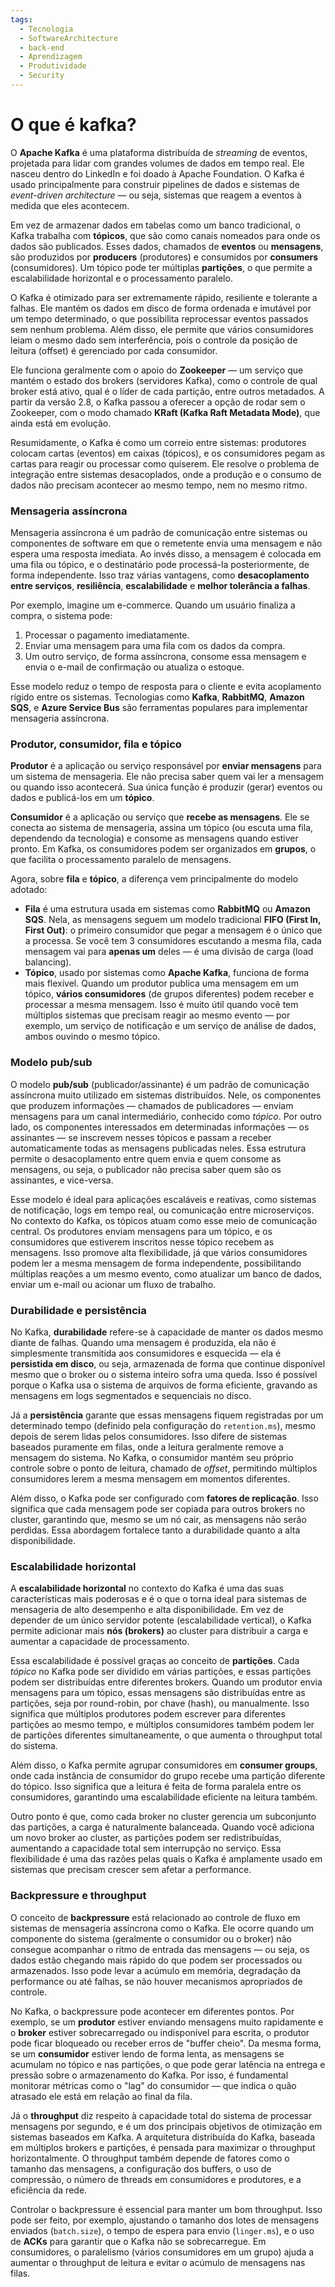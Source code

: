 ```yaml
---
tags:
  - Tecnologia
  - SoftwareArchitecture
  - back-end
  - Aprendizagem
  - Produtividade
  - Security
---
```

# O que é kafka?

O **Apache Kafka** é uma plataforma distribuída de _streaming_ de eventos, projetada para lidar com grandes volumes de dados em tempo real. Ele nasceu dentro do LinkedIn e foi doado à Apache Foundation. O Kafka é usado principalmente para construir pipelines de dados e sistemas de _event-driven architecture_ — ou seja, sistemas que reagem a eventos à medida que eles acontecem.

Em vez de armazenar dados em tabelas como um banco tradicional, o Kafka trabalha com **tópicos**, que são como canais nomeados para onde os dados são publicados. Esses dados, chamados de **eventos** ou **mensagens**, são produzidos por **producers** (produtores) e consumidos por **consumers** (consumidores). Um tópico pode ter múltiplas **partições**, o que permite a escalabilidade horizontal e o processamento paralelo.

O Kafka é otimizado para ser extremamente rápido, resiliente e tolerante a falhas. Ele mantém os dados em disco de forma ordenada e imutável por um tempo determinado, o que possibilita reprocessar eventos passados sem nenhum problema. Além disso, ele permite que vários consumidores leiam o mesmo dado sem interferência, pois o controle da posição de leitura (offset) é gerenciado por cada consumidor.

Ele funciona geralmente com o apoio do **Zookeeper** — um serviço que mantém o estado dos brokers (servidores Kafka), como o controle de qual broker está ativo, qual é o líder de cada partição, entre outros metadados. A partir da versão 2.8, o Kafka passou a oferecer a opção de rodar sem o Zookeeper, com o modo chamado **KRaft (Kafka Raft Metadata Mode)**, que ainda está em evolução.

Resumidamente, o Kafka é como um correio entre sistemas: produtores colocam cartas (eventos) em caixas (tópicos), e os consumidores pegam as cartas para reagir ou processar como quiserem. Ele resolve o problema de integração entre sistemas desacoplados, onde a produção e o consumo de dados não precisam acontecer ao mesmo tempo, nem no mesmo ritmo.

### Mensageria assíncrona

Mensageria assíncrona é um padrão de comunicação entre sistemas ou componentes de software em que o remetente envia uma mensagem e não espera uma resposta imediata. Ao invés disso, a mensagem é colocada em uma fila ou tópico, e o destinatário pode processá-la posteriormente, de forma independente. Isso traz várias vantagens, como **desacoplamento entre serviços**, **resiliência**, **escalabilidade** e **melhor tolerância a falhas**.

Por exemplo, imagine um e-commerce. Quando um usuário finaliza a compra, o sistema pode:
1. Processar o pagamento imediatamente.
2. Enviar uma mensagem para uma fila com os dados da compra.
3. Um outro serviço, de forma assíncrona, consome essa mensagem e envia o e-mail de confirmação ou atualiza o estoque.

Esse modelo reduz o tempo de resposta para o cliente e evita acoplamento rígido entre os sistemas. Tecnologias como **Kafka**, **RabbitMQ**, **Amazon SQS**, e **Azure Service Bus** são ferramentas populares para implementar mensageria assíncrona.


### Produtor, consumidor, fila e tópico

**Produtor** é a aplicação ou serviço responsável por **enviar mensagens** para um sistema de mensageria. Ele não precisa saber quem vai ler a mensagem ou quando isso acontecerá. Sua única função é produzir (gerar) eventos ou dados e publicá-los em um **tópico**.

**Consumidor** é a aplicação ou serviço que **recebe as mensagens**. Ele se conecta ao sistema de mensageria, assina um tópico (ou escuta uma fila, dependendo da tecnologia) e consome as mensagens quando estiver pronto. Em Kafka, os consumidores podem ser organizados em **grupos**, o que facilita o processamento paralelo de mensagens.

Agora, sobre **fila** e **tópico**, a diferença vem principalmente do modelo adotado:

- **Fila** é uma estrutura usada em sistemas como **RabbitMQ** ou **Amazon SQS**. Nela, as mensagens seguem um modelo tradicional **FIFO (First In, First Out)**: o primeiro consumidor que pegar a mensagem é o único que a processa. Se você tem 3 consumidores escutando a mesma fila, cada mensagem vai para **apenas um** deles — é uma divisão de carga (load balancing).
- **Tópico**, usado por sistemas como **Apache Kafka**, funciona de forma mais flexível. Quando um produtor publica uma mensagem em um tópico, **vários consumidores** (de grupos diferentes) podem receber e processar a mesma mensagem. Isso é muito útil quando você tem múltiplos sistemas que precisam reagir ao mesmo evento — por exemplo, um serviço de notificação e um serviço de análise de dados, ambos ouvindo o mesmo tópico.


### Modelo pub/sub

O modelo **pub/sub** (publicador/assinante) é um padrão de comunicação assíncrona muito utilizado em sistemas distribuídos. Nele, os componentes que produzem informações — chamados de publicadores — enviam mensagens para um canal intermediário, conhecido como _tópico_. Por outro lado, os componentes interessados em determinadas informações — os assinantes — se inscrevem nesses tópicos e passam a receber automaticamente todas as mensagens publicadas neles. Essa estrutura permite o desacoplamento entre quem envia e quem consome as mensagens, ou seja, o publicador não precisa saber quem são os assinantes, e vice-versa.

Esse modelo é ideal para aplicações escaláveis e reativas, como sistemas de notificação, logs em tempo real, ou comunicação entre microserviços. No contexto do Kafka, os tópicos atuam como esse meio de comunicação central. Os produtores enviam mensagens para um tópico, e os consumidores que estiverem inscritos nesse tópico recebem as mensagens. Isso promove alta flexibilidade, já que vários consumidores podem ler a mesma mensagem de forma independente, possibilitando múltiplas reações a um mesmo evento, como atualizar um banco de dados, enviar um e-mail ou acionar um fluxo de trabalho.

### Durabilidade e persistência

No Kafka, **durabilidade** refere-se à capacidade de manter os dados mesmo diante de falhas. Quando uma mensagem é produzida, ela não é simplesmente transmitida aos consumidores e esquecida — ela é **persistida em disco**, ou seja, armazenada de forma que continue disponível mesmo que o broker ou o sistema inteiro sofra uma queda. Isso é possível porque o Kafka usa o sistema de arquivos de forma eficiente, gravando as mensagens em logs segmentados e sequenciais no disco.

Já a **persistência** garante que essas mensagens fiquem registradas por um determinado tempo (definido pela configuração do `retention.ms`), mesmo depois de serem lidas pelos consumidores. Isso difere de sistemas baseados puramente em filas, onde a leitura geralmente remove a mensagem do sistema. No Kafka, o consumidor mantém seu próprio controle sobre o ponto de leitura, chamado de _offset_, permitindo múltiplos consumidores lerem a mesma mensagem em momentos diferentes.

Além disso, o Kafka pode ser configurado com **fatores de replicação**. Isso significa que cada mensagem pode ser copiada para outros brokers no cluster, garantindo que, mesmo se um nó cair, as mensagens não serão perdidas. Essa abordagem fortalece tanto a durabilidade quanto a alta disponibilidade.

### Escalabilidade horizontal

A **escalabilidade horizontal** no contexto do Kafka é uma das suas características mais poderosas e é o que o torna ideal para sistemas de mensageria de alto desempenho e alta disponibilidade. Em vez de depender de um único servidor potente (escalabilidade vertical), o Kafka permite adicionar mais **nós (brokers)** ao cluster para distribuir a carga e aumentar a capacidade de processamento.

Essa escalabilidade é possível graças ao conceito de **partições**. Cada _tópico_ no Kafka pode ser dividido em várias partições, e essas partições podem ser distribuídas entre diferentes brokers. Quando um produtor envia mensagens para um tópico, essas mensagens são distribuídas entre as partições, seja por round-robin, por chave (hash), ou manualmente. Isso significa que múltiplos produtores podem escrever para diferentes partições ao mesmo tempo, e múltiplos consumidores também podem ler de partições diferentes simultaneamente, o que aumenta o throughput total do sistema.

Além disso, o Kafka permite agrupar consumidores em **consumer groups**, onde cada instância de consumidor do grupo recebe uma partição diferente do tópico. Isso significa que a leitura é feita de forma paralela entre os consumidores, garantindo uma escalabilidade eficiente na leitura também.

Outro ponto é que, como cada broker no cluster gerencia um subconjunto das partições, a carga é naturalmente balanceada. Quando você adiciona um novo broker ao cluster, as partições podem ser redistribuídas, aumentando a capacidade total sem interrupção no serviço. Essa flexibilidade é uma das razões pelas quais o Kafka é amplamente usado em sistemas que precisam crescer sem afetar a performance.

### Backpressure e throughput

O conceito de **backpressure** está relacionado ao controle de fluxo em sistemas de mensageria assíncrona como o Kafka. Ele ocorre quando um componente do sistema (geralmente o consumidor ou o broker) não consegue acompanhar o ritmo de entrada das mensagens — ou seja, os dados estão chegando mais rápido do que podem ser processados ou armazenados. Isso pode levar a acúmulo em memória, degradação da performance ou até falhas, se não houver mecanismos apropriados de controle.

No Kafka, o backpressure pode acontecer em diferentes pontos. Por exemplo, se um **produtor** estiver enviando mensagens muito rapidamente e o **broker** estiver sobrecarregado ou indisponível para escrita, o produtor pode ficar bloqueado ou receber erros de "buffer cheio". Da mesma forma, se um **consumidor** estiver lendo de forma lenta, as mensagens se acumulam no tópico e nas partições, o que pode gerar latência na entrega e pressão sobre o armazenamento do Kafka. Por isso, é fundamental monitorar métricas como o "lag" do consumidor — que indica o quão atrasado ele está em relação ao final da fila.

Já o **throughput** diz respeito à capacidade total do sistema de processar mensagens por segundo, e é um dos principais objetivos de otimização em sistemas baseados em Kafka. A arquitetura distribuída do Kafka, baseada em múltiplos brokers e partições, é pensada para maximizar o throughput horizontalmente. O throughput também depende de fatores como o tamanho das mensagens, a configuração dos buffers, o uso de compressão, o número de threads em consumidores e produtores, e a eficiência da rede.

Controlar o backpressure é essencial para manter um bom throughput. Isso pode ser feito, por exemplo, ajustando o tamanho dos lotes de mensagens enviados (`batch.size`), o tempo de espera para envio (`linger.ms`), e o uso de **ACKs** para garantir que o Kafka não se sobrecarregue. Em consumidores, o paralelismo (vários consumidores em um grupo) ajuda a aumentar o throughput de leitura e evitar o acúmulo de mensagens nas filas.

